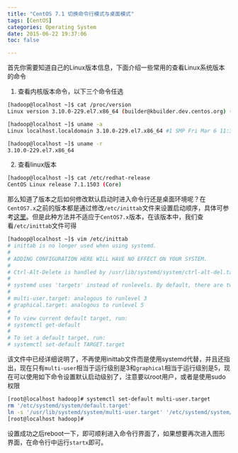 ```yaml
---
title: "CentOS 7.1 切换命令行模式与桌面模式"
tags: [CentOS]
categories: Operating System
date: 2015-06-22 19:37:06
toc: false

---
```


首先你需要知道自己的Linux版本信息，下面介绍一些常用的查看Linux系统版本的命令
1. 查看内核版本命令，以下三个命令任选
```bash
[hadoop@localhost ~]$ cat /proc/version
Linux version 3.10.0-229.el7.x86_64 (builder@kbuilder.dev.centos.org) (gcc version 4.8.2 20140120 (Red Hat 4.8.2-16) (GCC) ) #1 SMP Fri Mar 6 11:36:42 UTC 2015

[hadoop@localhost ~]$ uname -a
Linux localhost.localdomain 3.10.0-229.el7.x86_64 #1 SMP Fri Mar 6 11:36:42 UTC 2015 x86_64 x86_64 x86_64 GNU/Linux

[hadoop@localhost ~]$ uname -r
3.10.0-229.el7.x86_64
```
2. 查看linux版本
```bash
[hadoop@localhost ~]$ cat /etc/redhat-release 
CentOS Linux release 7.1.1503 (Core) 
```

那么知道了版本之后如何修改默认启动时进入命令行还是桌面环境呢？在`CentOS7.x`之前的版本都是通过修改`/etc/inittab`文件来设置启动顺序，具体可参考[这里](http://www.habadog.com/2012/03/03/centos-model-switch/)。但是此种方法并不适应于`CentOS7.x`版本，在该版本中，我们查看`/etc/inittab`文件可得
```bash
[hadoop@localhost ~]$ vim /etc/inittab
# inittab is no longer used when using systemd.
#
# ADDING CONFIGURATION HERE WILL HAVE NO EFFECT ON YOUR SYSTEM.
#
# Ctrl-Alt-Delete is handled by /usr/lib/systemd/system/ctrl-alt-del.target
#
# systemd uses 'targets' instead of runlevels. By default, there are two main targets:
#
# multi-user.target: analogous to runlevel 3
# graphical.target: analogous to runlevel 5
#
# To view current default target, run:
# systemctl get-default
#
# To set a default target, run:
# systemctl set-default TARGET.target
```
该文件中已经详细说明了，不再使用inittab文件而是使用systemd代替，并且还指出，现在只有`multi-user`相当于运行级别是3和`graphical`相当于运行级别是5，现在可以使用如下命令设置默认启动级别了，注意要以root用户，或者是使用sudo权限
```bash
[root@localhost hadoop]# systemctl set-default multi-user.target
rm '/etc/systemd/system/default.target'
ln -s '/usr/lib/systemd/system/multi-user.target' '/etc/systemd/system/default.target'
[root@localhost hadoop]# 
```
设置成功之后reboot一下，即可顺利进入命令行界面了，如果想要再次进入图形界面，在命令行中运行`startx`即可。


